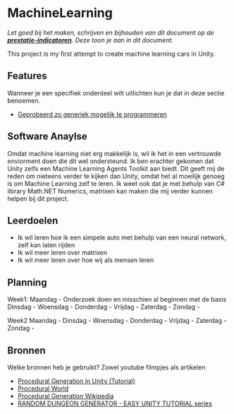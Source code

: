 # MachineLearning
*Let goed bij het maken, schrijven en bijhouden van dit document op de **[prestatie-indicatoren](https://drive.google.com/drive/folders/1y8l0Zr4E8b6gYJui_pSzQaoWr-gEr6JN?usp=sharing)**. Deze toon je aan in dit document.*

This project is my first attempt to create machine learning cars in Unity.

## Features
Wanneer je een specifiek onderdeel wilt uitlichten kun je dat in deze sectie benoemen.

- [Geprobeerd zo generiek mogelijk te programmeren](https://github.com/wesleycats/PGD/blob/master/PGD%20project/Assets/Scripts/RoomSpawner.cs)

## Software Anaylse 
Omdat machine learning niet erg makkelijk is, wil ik het in een vertrouwde enviorment doen die dit wel ondersteund. Ik ben erachter gekomen dat Unity zelfs een Machine Learning Agents Toolkit aan biedt. Dit geeft mij de reden om nieteens verder te kijken dan Unity, omdat het al moeilijk genoeg is om Machine Learning zelf te leren. Ik weet ook dat je met behulp van C# library Math.NET Numerics, matrixen kan maken die mij verder kunnen helpen bij dit project.

## Leerdoelen 
- Ik wil leren hoe ik een simpele auto met behulp van een neural network, zelf kan laten rijden
- Ik wil meer leren over matrixen
- Ik wil meer leren over hoe wij als mensen leren

## Planning 
Week1:
Maandag - Onderzoek doen en misschien al beginnen met de basis
Dinsdag -
Woensdag -
Donderdag - 
Vrijdag - 
Zaterdag - 
Zondag -

Week2
Maandag - 
Dinsdag -
Woensdag -
Donderdag - 
Vrijdag - 
Zaterdag - 
Zondag -
## Bronnen
Welke bronnen heb je gebruikt? Zowel youtube filmpjes als artikelen

- [Procedural Generation in Unity (Tutorial)](https://www.youtube.com/watch?v=nADIYwgKHv4)
- [Procedural World](http://procworld.blogspot.com/2017/06/unity-versus-unreal.html)
- [Procedural Generation Wikipedia](https://nl.wikipedia.org/wiki/Procedurele_generatie)
- [RANDOM DUNGEON GENERATOR - EASY UNITY TUTORIAL series](https://www.youtube.com/watch?v=qAf9axsyijY&)
